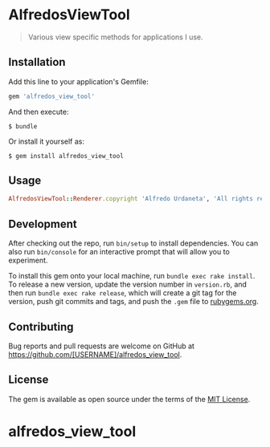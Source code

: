 # AlfredosViewTool

> Various view specific methods for applications I use.

## Installation

Add this line to your application's Gemfile:

```ruby
gem 'alfredos_view_tool'
```

And then execute:

    $ bundle

Or install it yourself as:

    $ gem install alfredos_view_tool

## Usage

```ruby
AlfredosViewTool::Renderer.copyright 'Alfredo Urdaneta', 'All rights reserved'
```

## Development

After checking out the repo, run `bin/setup` to install dependencies. You can also run `bin/console` for an interactive prompt that will allow you to experiment.

To install this gem onto your local machine, run `bundle exec rake install`. To release a new version, update the version number in `version.rb`, and then run `bundle exec rake release`, which will create a git tag for the version, push git commits and tags, and push the `.gem` file to [rubygems.org](https://rubygems.org).

## Contributing

Bug reports and pull requests are welcome on GitHub at https://github.com/[USERNAME]/alfredos_view_tool.


## License

The gem is available as open source under the terms of the [MIT License](http://opensource.org/licenses/MIT).

# alfredos_view_tool

